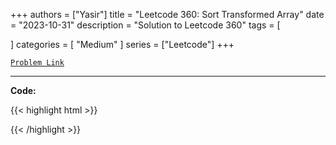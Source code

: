 
+++
authors = ["Yasir"]
title = "Leetcode 360: Sort Transformed Array"
date = "2023-10-31"
description = "Solution to Leetcode 360"
tags = [
    
]
categories = [
    "Medium"
]
series = ["Leetcode"]
+++



[`Problem Link`](https://leetcode.com/problems/sort-transformed-array/description/)

---

**Code:**

{{< highlight html >}}

{{< /highlight >}}

